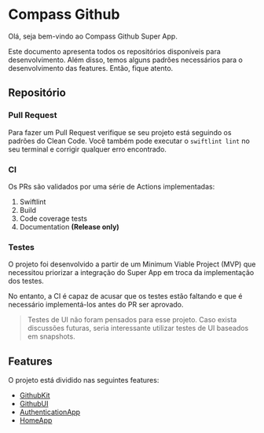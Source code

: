 # Compass Github

Olá, seja bem-vindo ao Compass Github Super App.

Este documento apresenta todos os repositórios disponíveis para desenvolvimento. Além disso, temos alguns padrões necessários para o desenvolvimento das features. Então, fique atento.

## Repositório

### Pull Request

Para fazer um Pull Request verifique se seu projeto está seguindo os padrões do Clean Code. Você também pode executar o `swiftlint lint` no seu terminal e corrigir qualquer erro encontrado.

### CI

Os PRs são validados por uma série de Actions implementadas:

1. Swiftlint
2. Build
3. Code coverage tests
4. Documentation **(Release only)**

### Testes

O projeto foi desenvolvido a partir de um Minimum Viable Project (MVP) que necessitou priorizar a integração do Super App em troca da implementação dos testes.

No entanto, a CI é capaz de acusar que os testes estão faltando e que é necessário implementá-los antes do PR ser aprovado.

> Testes de UI não foram pensados para esse projeto. Caso exista discussões futuras, seria interessante utilizar testes de UI baseados em snapshots.

## Features

O projeto está dividido nas seguintes features:

- [GithubKit](https://github.com/github-brenno-compass/GithubKit)
- [GithubUI](https://github.com/github-brenno-compass/GithubUI)
- [AuthenticationApp](https://github.com/github-brenno-compass/AuthenticationApp)
- [HomeApp](https://github.com/github-brenno-compass/HomeApp)